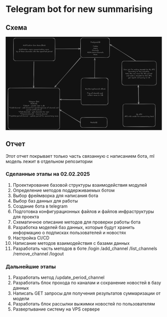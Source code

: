 # Telegram bot for new summarising

## Схема
![img_1.png](docs/readme/img_1.png)

## Отчет
Этот отчет покрывает только часть связанную с написанием бота, ml модель лежит в отдельном репозитории

### Сделанные этапы на 02.02.2025
1. Проектирование базовой структуры взаимодействия модулей
2. Определение методов поддерживаемых ботом
3. Выбор фреймворка для написания бота
4. Выбор баз данных для работы
5. Создание бота в telegram
6. Подготовка конфигурационных файлов и файлов инфраструктуры для проекта
7. Схематичное описание методов для проверки работы бота
8. Разработка моделей баз данных, которые будут хранить информацию о подписках пользователей и новостях
9. Настройка CI/CD
10. Написание методов взаимодействия с базами данных
11. Разработать часть методов в боте /login /add_channel /list_channels /remove_channel /logout

### Дальнейшие этапы
1. Разработать метод /update_period_channel
2. Разработать блок прохода по каналам и сохранение новостей в базу данных
3. Написать GET запросы для получения результатов суммаризации от модели
4. Разработать блок рассылки выжимки новостей по пользователям
5. Развертывание систему на VPS сервере
